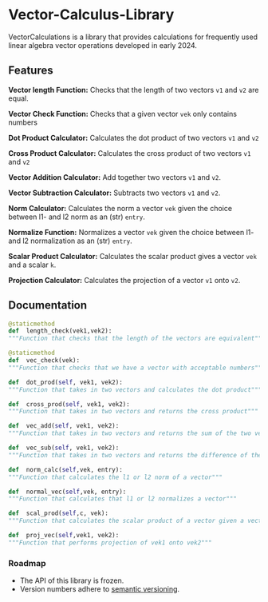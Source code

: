 # Vector-Calculus-Library
VectorCalculations is a library that provides calculations for frequently used linear algebra vector operations developed in early 2024.

## Features
**Vector length Function:** Checks that the length of two vectors `v1` and `v2` are equal.

**Vector Check Function:** Checks that a given vector `vek` only contains numbers

**Dot Product Calculator:** Calculates the dot product of two vectors `v1` and `v2` 

**Cross Product Calculator:** Calculates the cross product of two vectors `v1` and `v2` 

**Vector Addition Calculator:** Add together two vectors `v1` and `v2`.

**Vector Subtraction Calculator:** Subtracts two vectors `v1` and `v2`.

**Norm Calculator:** Calculates the norm a vector `vek`  given the choice between l1- and l2 norm as an (str) `entry`.

**Normalize Function:** Normalizes a vector `vek` given the choice between l1- and l2 normalization as an (str) `entry`.

**Scalar Product Calculator:** Calculates the scalar product gives a vector `vek` and a scalar `k`.

**Projection Calculator:** Calculates the projection of a vector `v1` onto `v2`.



## Documentation

```python
@staticmethod
def  length_check(vek1,vek2):
"""Function that checks that the length of the vectors are equivalent"""

@staticmethod
def  vec_check(vek):
"""Function that checks that we have a vector with acceptable numbers"""

def  dot_prod(self, vek1, vek2):
"""Function that takes in two vectors and calculates the dot product"""

def  cross_prod(self, vek1, vek2):
"""Function that takes in two vectors and returns the cross product"""

def  vec_add(self, vek1, vek2):
"""Function that takes in two vectors and returns the sum of the two vectors"""

def  vec_sub(self, vek1, vek2):
"""Function that takes in two vectors and returns the difference of the two vectors"""

def  norm_calc(self,vek, entry):
"""Function that calculates the l1 or l2 norm of a vector"""

def  normal_vec(self,vek, entry):
"""Function that calculates that l1 or l2 normalizes a vector"""

def  scal_prod(self,c, vek):
"""Function that calculates the scalar product of a vector given a vector and a scalar"""

def  proj_vec(self,vek1, vek2):
"""Function that performs projection of vek1 onto vek2""" 
````

### Roadmap

* The API of this library is frozen.
* Version numbers adhere to [semantic versioning](http://semver.org/).
